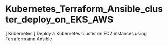 # Kubernetes_Terraform_Ansible_cluster_deploy_on_EKS_AWS
[ Kubernetes ] Deploy a Kubernetes cluster on EC2 instances using Terraform and Ansible


```

```
